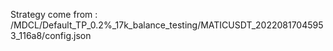Strategy come from : /MDCL/Default_TP_0.2%_17k_balance_testing/MATICUSDT_20220817045953_116a8/config.json